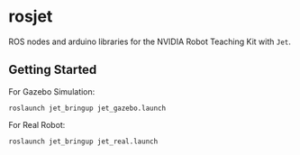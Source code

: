 # rosjet

ROS nodes and arduino libraries for the NVIDIA Robot Teaching Kit with `Jet`.


## Getting Started

For Gazebo Simulation:
```
roslaunch jet_bringup jet_gazebo.launch
```

For Real Robot:
```
roslaunch jet_bringup jet_real.launch
```
